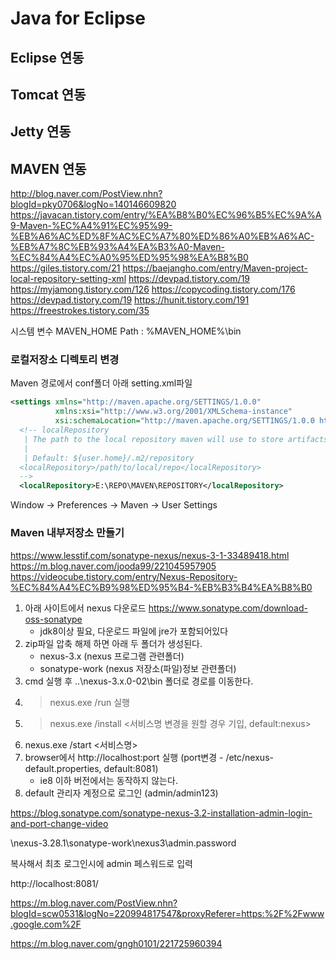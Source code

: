 # Java for Eclipse

## Eclipse 연동

## Tomcat 연동


## Jetty 연동


## MAVEN 연동

<http://blog.naver.com/PostView.nhn?blogId=pky0706&logNo=140146609820>
<https://javacan.tistory.com/entry/%EA%B8%B0%EC%96%B5%EC%9A%A9-Maven-%EC%A4%91%EC%95%99-%EB%A6%AC%ED%8F%AC%EC%A7%80%ED%86%A0%EB%A6%AC-%EB%A7%8C%EB%93%A4%EA%B3%A0-Maven-%EC%84%A4%EC%A0%95%ED%95%98%EA%B8%B0>
<https://giles.tistory.com/21>
<https://baejangho.com/entry/Maven-project-local-repository-setting-xml>
<https://devpad.tistory.com/19>
<https://myjamong.tistory.com/126>
<https://copycoding.tistory.com/176>
<https://devpad.tistory.com/19>
<https://hunit.tistory.com/191>
<https://freestrokes.tistory.com/35>

시스템 변수
MAVEN_HOME 
Path : %MAVEN_HOME%\bin

### 로컬저장소 디렉토리 변경

Maven 경로에서 conf폴더 아래 setting.xml파일

```xml
<settings xmlns="http://maven.apache.org/SETTINGS/1.0.0"
          xmlns:xsi="http://www.w3.org/2001/XMLSchema-instance"
          xsi:schemaLocation="http://maven.apache.org/SETTINGS/1.0.0 http://maven.apache.org/xsd/settings-1.0.0.xsd">
  <!-- localRepository
   | The path to the local repository maven will use to store artifacts.
   |
   | Default: ${user.home}/.m2/repository
  <localRepository>/path/to/local/repo</localRepository>
  -->
  <localRepository>E:\REPO\MAVEN\REPOSITORY</localRepository>
```

Window -> Preferences -> Maven -> User Settings

### Maven 내부저장소 만들기

<https://www.lesstif.com/sonatype-nexus/nexus-3-1-33489418.html>
<https://m.blog.naver.com/jooda99/221045957905>
<https://videocube.tistory.com/entry/Nexus-Repository-%EC%84%A4%EC%B9%98%ED%95%B4-%EB%B3%B4%EA%B8%B0>

1. 아래 사이트에서 nexus 다운로드 <https://www.sonatype.com/download-oss-sonatype>
    - jdk8이상 필요, 다운로드 파일에 jre가 포함되어있다
2. zip파일 압축 해제 하면 아래 두 폴더가 생성된다.
    - nexus-3.x     (nexus 프로그램 관련폴더)
    - sonatype-work (nexus 저장소(파일)정보 관련폴더)
3. cmd 실행 후 ..\nexus-3.x.0-02\bin 폴더로 경로를 이동한다.
4. > nexus.exe /run 실행
5. > nexus.exe /install <서비스명 변경을 원할 경우 기입, default:nexus>
6. nexus.exe /start <서비스명>
7. browser에서 http://localhost:port 실행 (port변경 - /etc/nexus-default.properties, default:8081)
    - ie8 이하 버전에서는 동작하지 않는다.
8. default 관리자 계정으로 로그인 (admin/admin123)

https://blog.sonatype.com/sonatype-nexus-3.2-installation-admin-login-and-port-change-video

\nexus-3.28.1\sonatype-work\nexus3\admin.password

복사해서 최초 로그인시에 admin 페스워드로 입력

http://localhost:8081/



<https://m.blog.naver.com/PostView.nhn?blogId=scw0531&logNo=220994817547&proxyReferer=https:%2F%2Fwww.google.com%2F>

<https://m.blog.naver.com/gngh0101/221725960394>


